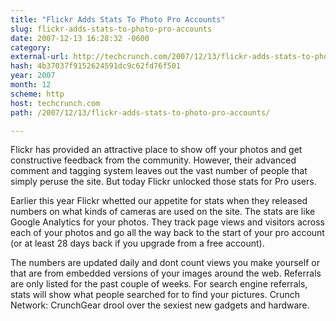 ```yaml
---
title: "Flickr Adds Stats To Photo Pro Accounts"
slug: flickr-adds-stats-to-photo-pro-accounts
date: 2007-12-13 16:28:32 -0600
category: 
external-url: http://techcrunch.com/2007/12/13/flickr-adds-stats-to-photo-pro-accounts/
hash: 4b37037f9152624591dc9c62fd76f501
year: 2007
month: 12
scheme: http
host: techcrunch.com
path: /2007/12/13/flickr-adds-stats-to-photo-pro-accounts/

---
```


Flickr has provided an attractive place to show off your photos and get constructive feedback from the community. However, their advanced comment and tagging system leaves out the vast number of people that simply peruse the site. But today Flickr unlocked those stats for Pro users. 

Earlier this year Flickr whetted our appetite for stats when they released numbers on what kinds of cameras are used on the site. The stats are like Google Analytics for your photos. They track page views and visitors across each of your photos and go all the way back to the start of your pro account (or at least 28 days back if you upgrade from a free account).

The numbers are updated daily and dont count views you make yourself or that are from embedded versions of your images around the web. Referrals are only listed for the past couple of weeks. For search engine referrals, stats will show what people searched for to find your pictures.
Crunch Network:  CrunchGear drool over the sexiest new gadgets and hardware.
